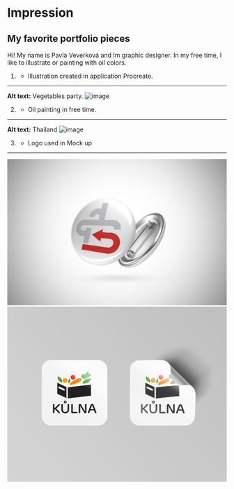 # Impression 

## My favorite portfolio pieces

Hi!
My name is Pavla Veverková and Im graphic designer. In my free time, I like to illustrate or painting with oil colors. 

1. - Illustration created in application Procreate.
---
**Alt text:** Vegetables party. 
![image](Ilustrace.png)

2. - Oil painting in free time.
---

**Alt text:** Thailand 
![image](olej.png)


3. - Logo used in Mock up
---
![image](ODZNAK.jpg)
![image](samolepky.png)
